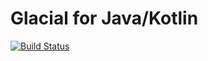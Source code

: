 # Glacial for Java/Kotlin

[![Build Status](https://travis-ci.org/Glacial-tech/Glacial-Java.svg?branch=master)](https://travis-ci.org/Glacial-tech/Glacial-Java)

